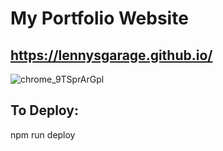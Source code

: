 # My Portfolio Website

## https://lennysgarage.github.io/
![chrome_9TSprArGpl](https://user-images.githubusercontent.com/17188326/169947015-92d3f7ad-bf49-4643-9f5b-51cfe26b5712.png)

## To Deploy:
npm run deploy
